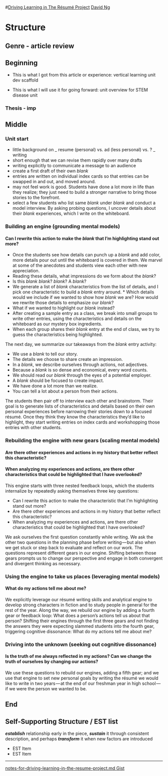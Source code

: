 #[Driving Learning in The Résumé Project](https://medium.com/vertical-learning/driving-learning-in-the-r%C3%A9sum%C3%A9-project-b38b9005ad56)
[David Ng](https://medium.com/@dng_16133)

# Structure

## Genre - article review

## Beginning
* This is what I got from this article or experience:
vertical learning unit dev scaffold

* This is what I will use it for going forward:
unit overview for STEM disease unit

### Thesis - imp

## Middle

### Unit start
* little background on _ resume (personal) vs. ad (less personal) vs. ? _ writing
* short enough that we can revise them rapidly over many drafts
* writing explicitly to communicate a message to an audience
* create a first draft of their own _blank_ 
* entries are written on individual index cards so that entries can be swapped in and out, and moved around.
* may not feel work is good.  Students have done a lot more in life than they realize; they just need to build a stronger narrative to bring those stories to the forefront.
* select a few students who list same _blank_ under _blank_ and conduct a model interview. By asking probing questions, I uncover details about their _blank_ experiences, which I write on the whiteboard.

### Building an engine (grounding mental models)
#### Can I rewrite this action to make the _blank_ that I’m highlighting stand out more?
* Once the students see how details can punch up a _blank_ and add color, more details pour out until the whiteboard is covered in them. We marvel at some of the anecdotes and students view each other with new appreciation. 
* Reading these details, what impressions do we form about the _blank_? 
* Is this _blank_ _blank_? _blank_? A _blank_?
* We generate a list of _blank_ characteristics from the list of details, and I pick one characteristic to build a _blank_ entry around. * Which details would we include if we wanted to show how _blank_ we are? How would we rewrite those details to emphasize our _blank_? 
* What if we wanted to highlight our _blank_ instead? 
* After creating a sample entry as a class, we break into small groups to write other entries, using the characteristics and details on the whiteboard as our mystery box ingredients. 
* When each group shares their _blank_ entry at the end of class, we try to guess the characteristics being highlighted.

The next day, we summarize our takeaways from the _blank_ entry activity:

* We use a _blank_ to tell our story.
* The details we choose to share create an impression.
* In a _blank_, we describe ourselves through actions, not adjectives.
* Because a _blank_ is so dense and economical, every word counts.
* We should read our _blank_ through the eyes of a potential employer.
* A _blank_ should be focused to create impact.
* We have done a lot more than we realize.
* You can tell a lot about a person from their actions.

The students then pair off to interview each other and brainstorm. Their goal is to generate lists of characteristics and details based on their own personal experiences before narrowing their stories down to a focused résumé. Once they think they know the characteristics they’d like to highlight, they start writing entries on index cards and workshopping those entries with other students. 

### Rebuilding the engine with new gears (scaling mental models)
#### Are there other experiences and actions in my history that better reflect this characteristic?
#### When analyzing my experiences and actions, are there other characteristics that could be highlighted that I have overlooked?

This engine starts with three nested feedback loops, which the students internalize by repeatedly asking themselves three key questions:
 
* Can I rewrite this action to make the characteristic that I’m highlighting stand out more?
* Are there other experiences and actions in my history that better reflect this characteristic?
* When analyzing my experiences and actions, are there other characteristics that could be highlighted that I have overlooked?

We ask ourselves the first question constantly while writing. We ask the other two questions in the planning phase before writing — but also when we get stuck or step back to evaluate and reflect on our work. The questions represent different gears in our engine. Shifting between those gears prompts us to change our perspective and engage in both convergent and divergent thinking as necessary.


### Using the engine to take us places (leveraging mental models)
#### What do my actions tell me about me?
We explicitly leverage our résumé writing skills and analytical engine to develop strong characters in fiction and to study people in general for the rest of the year. Along the way, we rebuild our engine by adding a fourth gear or feedback loop: What does a person’s actions tell us about that person?
Shifting their engines through the first three gears and not finding the answers they were expecting slammed students into the fourth gear, triggering cognitive dissonance: What do my actions tell me about me?


### Driving into the unknown (seeking out cognitive dissonance)
#### Is the truth of me always reflected in my actions? Can we change the truth of ourselves by changing our actions?
We use these questions to rebuild our engines, adding a fifth gear; and we use that engine to set new personal goals by writing the résumé we would like to write in two years — at the end of our freshman year in high school — if we were the person we wanted to be.


## End

## __Self-Supporting Structure / EST list__

__*establish*__ relationship early in the piece, __*sustain*__ it through consistent description, and perhaps __*transform*__ it when new factors are introduced

* EST Item
* EST Item

---

[notes-for-driving-learning-in-the-resume-project.md Gist](https://gist.github.com/janzeteachesit/ae087405e767ec2290293045d4ecb488)




